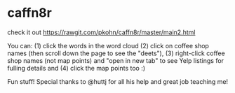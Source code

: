 # caffn8r

check it out https://rawgit.com/pkohn/caffn8r/master/main2.html

You can: (1) click the words in the word cloud
(2) click on coffee shop names (then scroll down the page to see the "deets"), (3) right-click coffee shop names (not map points) and "open in new tab" to see Yelp listings for fulling details and (4) click the map points too :)

Fun stuff! Special thanks to @huttj for all his help and great job teaching me!

